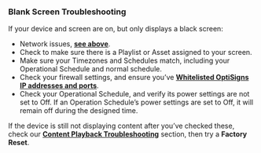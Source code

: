 ### Blank Screen Troubleshooting

If your device and screen are on, but only displays a black screen:

* Network issues, [**see above**](#Network).
* Check to make sure there is a Playlist or Asset assigned to your screen.
* Make sure your Timezones and Schedules match, including your Operational Schedule and normal schedule.
* Check your firewall settings, and ensure you’ve [**Whitelisted OptiSigns IP addresses and ports**](https://support.optisigns.com/hc/en-us/articles/360047275934-Whitelist-OptiSigns-IP-addresses-ports).
* Check your Operational Schedule, and verify its power settings are not set to Off. If an Operation Schedule’s power settings are set to Off, it will remain off during the designed time.

If the device is still not displaying content after you’ve checked these, check our [**Content Playback Troubleshooting**](#ContentPlayback) section, then try a **Factory Reset**.